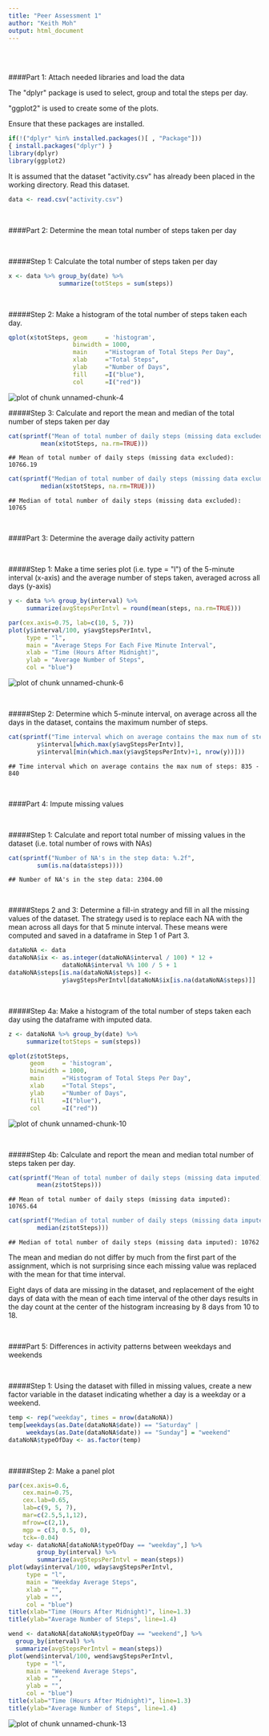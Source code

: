```yaml
---
title: "Peer Assessment 1"
author: "Keith Moh"
output: html_document
---
```


<br><br>

####Part 1: Attach needed libraries and load the data

The "dplyr" package is used to select, group and total the steps per day.

"ggplot2" is used to create some of the plots.

Ensure that these packages are installed.


```r
if(!("dplyr" %in% installed.packages()[ , "Package"]))
{ install.packages("dplyr") }
library(dplyr)
library(ggplot2)
```

It is assumed that the dataset "activity.csv" has already been placed in the working directory.  Read this dataset.


```r
data <- read.csv("activity.csv")
```

<br>

####Part 2: Determine the mean total number of steps taken per day

<br>

#####Step 1: Calculate the total number of steps taken per day


```r
x <- data %>% group_by(date) %>%
              summarize(totSteps = sum(steps))
```
<br>
  
#####Step 2: Make a histogram of the total number of steps taken each day.


```r
qplot(x$totSteps, geom     = 'histogram', 
                  binwidth = 1000, 
                  main     ="Histogram of Total Steps Per Day", 
                  xlab     ="Total Steps", 
                  ylab     ="Number of Days", 
                  fill     =I("blue"), 
                  col      =I("red"))
```

![plot of chunk unnamed-chunk-4](figure/unnamed-chunk-4-1.png) 
<br>

#####Step 3: Calculate and report the mean and median of the total number of steps taken per day


```r
cat(sprintf("Mean of total number of daily steps (missing data excluded): %.2f", 
         mean(x$totSteps, na.rm=TRUE)))
```

```
## Mean of total number of daily steps (missing data excluded): 10766.19
```

```r
cat(sprintf("Median of total number of daily steps (missing data excluded): %.0f",
         median(x$totSteps, na.rm=TRUE)))
```

```
## Median of total number of daily steps (missing data excluded): 10765
```

<br>

####Part 3: Determine the average daily activity pattern

<br>

#####Step 1: Make a time series plot (i.e. type = "l") of the 5-minute interval (x-axis) and the average number of steps taken, averaged across all days (y-axis)


```r
y <- data %>% group_by(interval) %>%
     summarize(avgStepsPerIntvl = round(mean(steps, na.rm=TRUE)))

par(cex.axis=0.75, lab=c(10, 5, 7))
plot(y$interval/100, y$avgStepsPerIntvl,
     type = "l",
     main = "Average Steps For Each Five Minute Interval",
     xlab = "Time (Hours After Midnight)",
     ylab = "Average Number of Steps",
     col = "blue")
```

![plot of chunk unnamed-chunk-6](figure/unnamed-chunk-6-1.png) 

<br>

#####Step 2: Determine which 5-minute interval, on average across all the days in the dataset, contains the maximum number of steps.


```r
cat(sprintf("Time interval which on average contains the max num of steps: %.0f - %.0f",
        y$interval[which.max(y$avgStepsPerIntv)],
        y$interval[min(which.max(y$avgStepsPerIntv)+1, nrow(y))]))
```

```
## Time interval which on average contains the max num of steps: 835 - 840
```

<br>

####Part 4: Impute missing values

<br>

#####Step 1: Calculate and report total number of missing values in the dataset (i.e. total number of rows with NAs)


```r
cat(sprintf("Number of NA's in the step data: %.2f",
        sum(is.na(data$steps))))
```

```
## Number of NA's in the step data: 2304.00
```

<br>

#####Steps 2 and 3: Determine a fill-in strategy and fill in all the missing values of the dataset.
The strategy used is to replace each NA with the mean across all days for that 5 minute interval.  These means were computed and saved in a dataframe in Step 1 of Part 3.


```r
dataNoNA <- data
dataNoNA$ix <- as.integer(dataNoNA$interval / 100) * 12 + 
               dataNoNA$interval %% 100 / 5 + 1
dataNoNA$steps[is.na(dataNoNA$steps)] <- 
               y$avgStepsPerIntvl[dataNoNA$ix[is.na(dataNoNA$steps)]]
```

<br>

#####Step 4a: Make a histogram of the total number of steps taken each day using the dataframe with imputed data.


```r
z <- dataNoNA %>% group_by(date) %>%
     summarize(totSteps = sum(steps))

qplot(z$totSteps, 
      geom     = 'histogram', 
      binwidth = 1000, 
      main     ="Histogram of Total Steps Per Day", 
      xlab     ="Total Steps", 
      ylab     ="Number of Days", 
      fill     =I("blue"), 
      col      =I("red"))
```

![plot of chunk unnamed-chunk-10](figure/unnamed-chunk-10-1.png) 

<br>

#####Step 4b: Calculate and report the mean and median total number of steps taken per day.

```r
cat(sprintf("Mean of total number of daily steps (missing data imputed): %.2f", 
        mean(z$totSteps)))
```

```
## Mean of total number of daily steps (missing data imputed): 10765.64
```

```r
cat(sprintf("Median of total number of daily steps (missing data imputed): %.0f",
        median(z$totSteps)))
```

```
## Median of total number of daily steps (missing data imputed): 10762
```

The mean and median do not differ by much from the first part of the assignment,
which is not surprising since each missing value was replaced with the mean for that time interval.

Eight days of data are missing in the dataset, and replacement of the eight days of data
with the mean of each time interval of the other days results in the day count 
at the center of the histogram increasing by 8 days from 10 to 18.

<br>

####Part 5: Differences in activity patterns between weekdays and weekends

<br>

#####Step 1: Using the dataset with filled in missing values, create a new factor variable in the dataset indicating whether a day is a weekday or a weekend.


```r
temp <- rep("weekday", times = nrow(dataNoNA))
temp[weekdays(as.Date(dataNoNA$date)) == "Saturday" | 
     weekdays(as.Date(dataNoNA$date)) == "Sunday"] = "weekend"
dataNoNA$typeOfDay <- as.factor(temp)
```

<br>

#####Step 2: Make a panel plot


```r
par(cex.axis=0.6, 
    cex.main=0.75, 
    cex.lab=0.65, 
    lab=c(9, 5, 7), 
    mar=c(2.5,5,1,12),
    mfrow=c(2,1),
    mgp = c(3, 0.5, 0),
    tck=-0.04)
wday <- dataNoNA[dataNoNA$typeOfDay == "weekday",] %>% 
        group_by(interval) %>%
        summarize(avgStepsPerIntvl = mean(steps))
plot(wday$interval/100, wday$avgStepsPerIntvl,
     type = "l",
     main = "Weekday Average Steps",
     xlab = "",
     ylab = "",
     col = "blue")
title(xlab="Time (Hours After Midnight)", line=1.3)
title(ylab="Average Number of Steps", line=1.4)

wend <- dataNoNA[dataNoNA$typeOfDay == "weekend",] %>% 
  group_by(interval) %>%
  summarize(avgStepsPerIntvl = mean(steps))
plot(wend$interval/100, wend$avgStepsPerIntvl,
     type = "l",
     main = "Weekend Average Steps",
     xlab = "",
     ylab = "",
     col = "blue")
title(xlab="Time (Hours After Midnight)", line=1.3)
title(ylab="Average Number of Steps", line=1.4)
```

![plot of chunk unnamed-chunk-13](figure/unnamed-chunk-13-1.png) 
